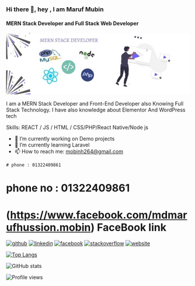 ### Hi there 👋, hey , I am Maruf Mubin
#### MERN Stack Developer and Full Stack Web Developer
![MERN Stack Developer and Full Stack Web Developer](https://raw.githubusercontent.com/MarufMobin/MarufMobin/main/mern.jpg)

I am a MERN Stack Developer and Front-End Developer also Knowing Full Stack Technology. I have also knowledge about Elementor And WordPress tech

Skills: REACT / JS / HTML / CSS/PHP/React Native/Node js

- 🔭 I’m currently working on Demo projects 
- 🌱 I’m currently learning Laravel 
- 📫 How to reach me: mobinh264@gmail.com 

```
# phone : 01322409861
```
# phone no : 01322409861
# (https://www.facebook.com/mdmarufhussion.mobin) FaceBook link
[<img src='https://cdn.jsdelivr.net/npm/simple-icons@3.0.1/icons/github.svg' alt='github' height='40'>](https://github.com/marufmobin)  [<img src='https://cdn.jsdelivr.net/npm/simple-icons@3.0.1/icons/linkedin.svg' alt='linkedin' height='40'>](https://www.linkedin.com/in//mobin-hossain-026a48227//)  [<img src='https://cdn.jsdelivr.net/npm/simple-icons@3.0.1/icons/facebook.svg' alt='facebook' height='40'>](https://www.facebook.com/mdmarufhussion.mobin)  [<img src='https://cdn.jsdelivr.net/npm/simple-icons@3.0.1/icons/stackoverflow.svg' alt='stackoverflow' height='40'>](https://stackoverflow.com/users/16837730/md-maruf-mobin)  [<img src='https://cdn.jsdelivr.net/npm/simple-icons@3.0.1/icons/icloud.svg' alt='website' height='40'>](https://marufmubin.com/)  

[![Top Langs](https://github-readme-stats.vercel.app/api/top-langs/?username=marufmobin)](https://github.com/anuraghazra/github-readme-stats)

![GitHub stats](https://github-readme-stats.vercel.app/api?username=marufmobin&show_icons=true)  

![Profile views](https://gpvc.arturio.dev/marufmobin)  
